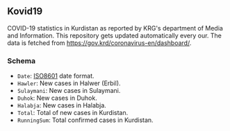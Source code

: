 ## Kovid19
COVID-19 statistics in Kurdistan as reported by KRG's department of Media and Information. This repository gets updated automatically every our. The data is fetched from https://gov.krd/coronavirus-en/dashboard/. 

### Schema
 - `Date`: [ISO8601](https://en.wikipedia.org/wiki/ISO_8601) date format.
 - `Hawler`: New cases in Halwer (Erbil).
 - `Sulaymani`: New cases in Sulaymani.
 - `Duhok`: New cases in Duhok.
 - `Halabja`: New cases in Halabja.
 - `Total`: Total of new cases in Kurdistan.
 - `RunningSum`: Total confirmed cases in Kurdistan.

